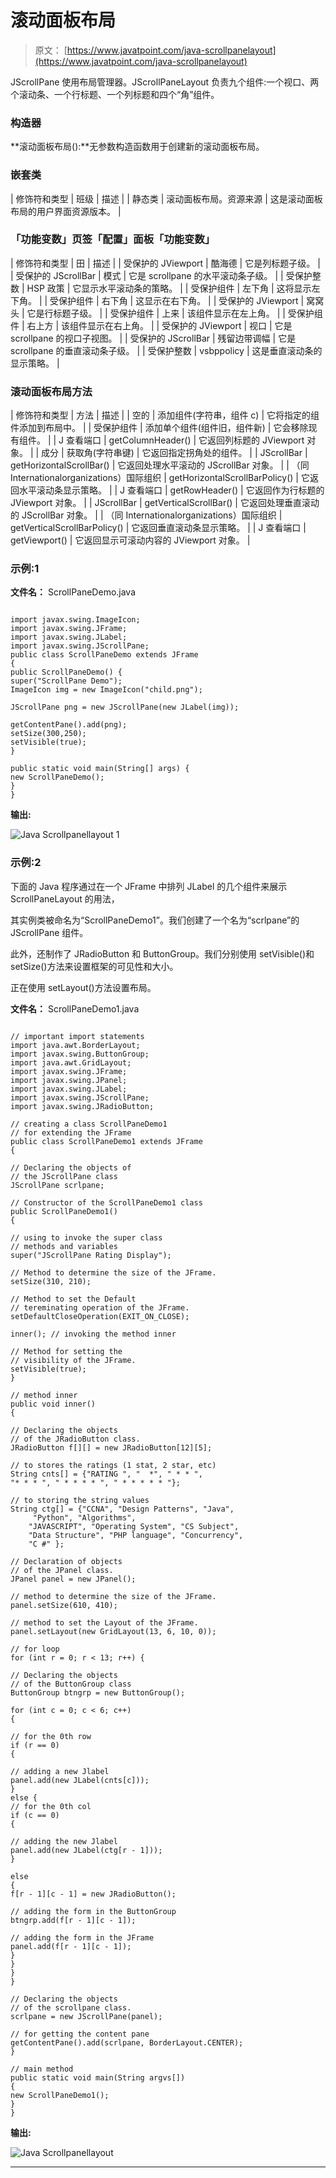 # 滚动面板布局

> 原文： [https://www.javatpoint.com/java-scrollpanelayout](https://www.javatpoint.com/java-scrollpanelayout)

JScrollPane 使用布局管理器。JScrollPaneLayout 负责九个组件:一个视口、两个滚动条、一个行标题、一个列标题和四个“角”组件。

### 构造器

**滚动面板布局():**无参数构造函数用于创建新的滚动面板布局。

### 嵌套类

| 修饰符和类型 | 班级 | 描述 |
| 静态类 | 滚动面板布局。资源来源 | 这是滚动面板布局的用户界面资源版本。 |

### 「功能变数」页签「配置」面板「功能变数」

| 修饰符和类型 | 田 | 描述 |
| 受保护的 JViewport | 酷海德 | 它是列标题子级。 |
| 受保护的 JScrollBar | 模式 | 它是 scrollpane 的水平滚动条子级。 |
| 受保护整数 | HSP 政策 | 它显示水平滚动条的策略。 |
| 受保护组件 | 左下角 | 这将显示左下角。 |
| 受保护组件 | 右下角 | 这显示在右下角。 |
| 受保护的 JViewport | 窝窝头 | 它是行标题子级。 |
| 受保护组件 | 上来 | 该组件显示在左上角。 |
| 受保护组件 | 右上方 | 该组件显示在右上角。 |
| 受保护的 JViewport | 视口 | 它是 scrollpane 的视口子视图。 |
| 受保护的 JScrollBar | 残留边带调幅 | 它是 scrollpane 的垂直滚动条子级。 |
| 受保护整数 | vsbppolicy | 这是垂直滚动条的显示策略。 |

### 滚动面板布局方法

| 修饰符和类型 | 方法 | 描述 |
| 空的 | 添加组件(字符串，组件 c) | 它将指定的组件添加到布局中。 |
| 受保护组件 | 添加单个组件(组件旧，组件新) | 它会移除现有组件。 |
| J 查看端口 | getColumnHeader() | 它返回列标题的 JViewport 对象。 |
| 成分 | 获取角(字符串键) | 它返回指定拐角处的组件。 |
| JScrollBar | getHorizontalScrollBar() | 它返回处理水平滚动的 JScrollBar 对象。 |
| （同 Internationalorganizations）国际组织 | getHorizontalScrollBarPolicy() | 它返回水平滚动条显示策略。 |
| J 查看端口 | getRowHeader() | 它返回作为行标题的 JViewport 对象。 |
| JScrollBar | getVerticalScrollBar() | 它返回处理垂直滚动的 JScrollBar 对象。 |
| （同 Internationalorganizations）国际组织 | getVerticalScrollBarPolicy() | 它返回垂直滚动条显示策略。 |
| J 查看端口 | getViewport() | 它返回显示可滚动内容的 JViewport 对象。 |

### 示例:1

**文件名：** ScrollPaneDemo.java

```

import javax.swing.ImageIcon;
import javax.swing.JFrame;
import javax.swing.JLabel;
import javax.swing.JScrollPane;
public class ScrollPaneDemo extends JFrame
{
public ScrollPaneDemo() {
super("ScrollPane Demo");
ImageIcon img = new ImageIcon("child.png");

JScrollPane png = new JScrollPane(new JLabel(img));

getContentPane().add(png);
setSize(300,250);
setVisible(true);
}

public static void main(String[] args) {
new ScrollPaneDemo();
}
}

```

**输出:**

![Java Scrollpanellayout 1](../Images/8e52253b8a908111ba559dcea948832d.png)

### 示例:2

下面的 Java 程序通过在一个 JFrame 中排列 JLabel 的几个组件来展示 ScrollPaneLayout 的用法，

其实例类被命名为“ScrollPaneDemo1”。我们创建了一个名为“scrlpane”的 JScrollPane 组件。

此外，还制作了 JRadioButton 和 ButtonGroup。我们分别使用 setVisible()和 setSize()方法来设置框架的可见性和大小。

正在使用 setLayout()方法设置布局。

**文件名：** ScrollPaneDemo1.java

```

// important import statements
import java.awt.BorderLayout;
import javax.swing.ButtonGroup;
import java.awt.GridLayout;
import javax.swing.JFrame;
import javax.swing.JPanel;
import javax.swing.JLabel;
import javax.swing.JScrollPane;
import javax.swing.JRadioButton;

// creating a class ScrollPaneDemo1
// for extending the JFrame
public class ScrollPaneDemo1 extends JFrame 
{

// Declaring the objects of
// the JScrollPane class
JScrollPane scrlpane;

// Constructor of the ScrollPaneDemo1 class
public ScrollPaneDemo1()
{

// using to invoke the super class
// methods and variables
super("JScrollPane Rating Display");

// Method to determine the size of the JFrame.
setSize(310, 210);

// Method to set the Default
// tereminating operation of the JFrame.
setDefaultCloseOperation(EXIT_ON_CLOSE);

inner(); // invoking the method inner

// Method for setting the 
// visibility of the JFrame.
setVisible(true);
}

// method inner
public void inner()
{

// Declaring the objects
// of the JRadioButton class.
JRadioButton f[][] = new JRadioButton[12][5];

// to stores the ratings (1 stat, 2 star, etc)
String cnts[] = {"RATING ", "  *", " * * ",
"* * * ", " * * * * ", " * * * * * "};

// to storing the string values
String ctg[] = {"CCNA", "Design Patterns", "Java",
	 "Python", "Algorithms",
	"JAVASCRIPT", "Operating System", "CS Subject", 
	"Data Structure", "PHP language", "Concurrency",
	"C #" };

// Declaration of objects
// of the JPanel class.
JPanel panel = new JPanel();

// method to determine the size of the JFrame.
panel.setSize(610, 410);

// method to set the Layout of the JFrame.
panel.setLayout(new GridLayout(13, 6, 10, 0));

// for loop
for (int r = 0; r < 13; r++) {

// Declaring the objects
// of the ButtonGroup class
ButtonGroup btngrp = new ButtonGroup();

for (int c = 0; c < 6; c++)
{

// for the 0th row
if (r == 0) 
{

// adding a new Jlabel
panel.add(new JLabel(cnts[c]));
}
else {
// for the 0th col
if (c == 0)
{

// adding the new Jlabel
panel.add(new JLabel(ctg[r - 1]));
}

else
{
f[r - 1][c - 1] = new JRadioButton();

// adding the form in the ButtonGroup
btngrp.add(f[r - 1][c - 1]);

// adding the form in the JFrame
panel.add(f[r - 1][c - 1]);
}
}
}
}

// Declaring the objects
// of the scrollpane class.
scrlpane = new JScrollPane(panel);

// for getting the content pane
getContentPane().add(scrlpane, BorderLayout.CENTER);
}

// main method
public static void main(String argvs[])
{
new ScrollPaneDemo1();
}
}

```

**输出:**

![Java Scrollpanellayout](../Images/fc8e776ad2c574cee1268faa76c2e146.png)

* * *